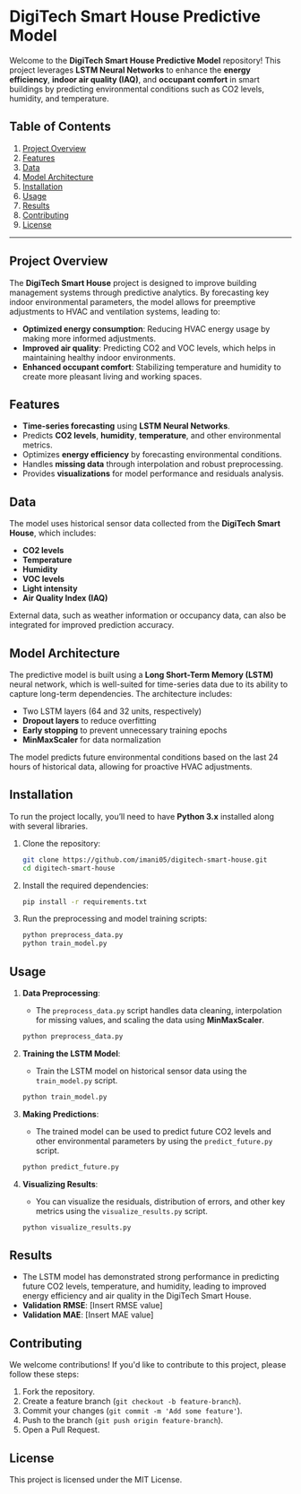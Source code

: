 # DigiTech Smart House Predictive Model

Welcome to the **DigiTech Smart House Predictive Model** repository! This project leverages **LSTM Neural Networks** to enhance the **energy efficiency**, **indoor air quality (IAQ)**, and **occupant comfort** in smart buildings by predicting environmental conditions such as CO2 levels, humidity, and temperature.

## Table of Contents
1. [Project Overview](#project-overview)
2. [Features](#features)
3. [Data](#data)
4. [Model Architecture](#model-architecture)
5. [Installation](#installation)
6. [Usage](#usage)
7. [Results](#results)
8. [Contributing](#contributing)
9. [License](#license)

---

## Project Overview
The **DigiTech Smart House** project is designed to improve building management systems through predictive analytics. By forecasting key indoor environmental parameters, the model allows for preemptive adjustments to HVAC and ventilation systems, leading to:
- **Optimized energy consumption**: Reducing HVAC energy usage by making more informed adjustments.
- **Improved air quality**: Predicting CO2 and VOC levels, which helps in maintaining healthy indoor environments.
- **Enhanced occupant comfort**: Stabilizing temperature and humidity to create more pleasant living and working spaces.

## Features
- **Time-series forecasting** using **LSTM Neural Networks**.
- Predicts **CO2 levels**, **humidity**, **temperature**, and other environmental metrics.
- Optimizes **energy efficiency** by forecasting environmental conditions.
- Handles **missing data** through interpolation and robust preprocessing.
- Provides **visualizations** for model performance and residuals analysis.

## Data
The model uses historical sensor data collected from the **DigiTech Smart House**, which includes:
- **CO2 levels**
- **Temperature**
- **Humidity**
- **VOC levels**
- **Light intensity**
- **Air Quality Index (IAQ)**

External data, such as weather information or occupancy data, can also be integrated for improved prediction accuracy.

## Model Architecture
The predictive model is built using a **Long Short-Term Memory (LSTM)** neural network, which is well-suited for time-series data due to its ability to capture long-term dependencies. The architecture includes:
- Two LSTM layers (64 and 32 units, respectively)
- **Dropout layers** to reduce overfitting
- **Early stopping** to prevent unnecessary training epochs
- **MinMaxScaler** for data normalization

The model predicts future environmental conditions based on the last 24 hours of historical data, allowing for proactive HVAC adjustments.

## Installation
To run the project locally, you’ll need to have **Python 3.x** installed along with several libraries.

1. Clone the repository:
   ```bash
   git clone https://github.com/imani05/digitech-smart-house.git
   cd digitech-smart-house
   ```

2. Install the required dependencies:
   ```bash
   pip install -r requirements.txt
   ```

3. Run the preprocessing and model training scripts:
   ```bash
   python preprocess_data.py
   python train_model.py
   ```

## Usage
1. **Data Preprocessing**:
   - The `preprocess_data.py` script handles data cleaning, interpolation for missing values, and scaling the data using **MinMaxScaler**.
   ```bash
   python preprocess_data.py
   ```

2. **Training the LSTM Model**:
   - Train the LSTM model on historical sensor data using the `train_model.py` script.
   ```bash
   python train_model.py
   ```

3. **Making Predictions**:
   - The trained model can be used to predict future CO2 levels and other environmental parameters by using the `predict_future.py` script.
   ```bash
   python predict_future.py
   ```

4. **Visualizing Results**:
   - You can visualize the residuals, distribution of errors, and other key metrics using the `visualize_results.py` script.
   ```bash
   python visualize_results.py
   ```

## Results
- The LSTM model has demonstrated strong performance in predicting future CO2 levels, temperature, and humidity, leading to improved energy efficiency and air quality in the DigiTech Smart House.
- **Validation RMSE**: [Insert RMSE value]
- **Validation MAE**: [Insert MAE value]

## Contributing
We welcome contributions! If you'd like to contribute to this project, please follow these steps:
1. Fork the repository.
2. Create a feature branch (`git checkout -b feature-branch`).
3. Commit your changes (`git commit -m 'Add some feature'`).
4. Push to the branch (`git push origin feature-branch`).
5. Open a Pull Request.

## License
This project is licensed under the MIT License.


